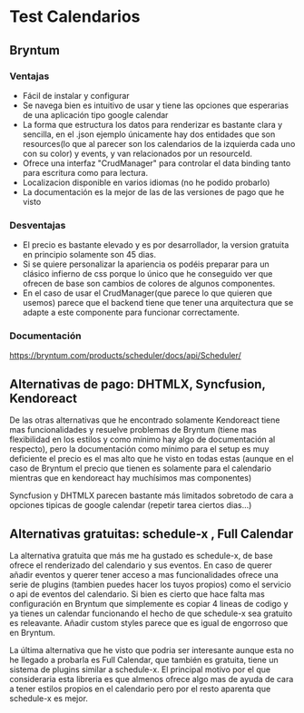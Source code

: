 # Test Calendarios

## Bryntum

### Ventajas
- Fácil de instalar y configurar
-  Se navega bien es intuitivo de usar y tiene las opciones que esperarias de una aplicación tipo google calendar
- La forma que estructura los datos para renderizar es bastante clara y sencilla, en el .json ejemplo únicamente hay dos entidades que son resources(lo que al parecer son los calendarios de la izquierda cada uno con su color) y events, y van relacionados por un resourceId. 
- Ofrece una interfaz "CrudManager" para controlar el data binding tanto para escritura  como para lectura.
- Localizacion disponible en varios idiomas (no he podido probarlo)
- La documentación es la mejor de las de las versiones de pago que he visto
### Desventajas
- El precio es bastante elevado y es por desarrollador, la version gratuita en principio solamente son 45 dias.
- Si se quiere personalizar la apariencia os podéis preparar para un clásico infierno de css porque lo único que he conseguido ver que ofrecen de base son cambios de colores de algunos componentes.
- En el caso de usar el CrudManager(que parece lo que quieren que usemos) parece que el backend tiene que tener una arquitectura que se adapte a este componente para funcionar correctamente. 
 
### Documentación 
https://bryntum.com/products/scheduler/docs/api/Scheduler/

## Alternativas de pago: DHTMLX, Syncfusion, Kendoreact

De las otras alternativas que he encontrado solamente Kendoreact tiene mas funcionalidades y resuelve problemas de Bryntum (tiene mas flexibilidad en los estilos y como mínimo hay algo de documentación al respecto), pero la documentación como mínimo para el setup es muy deficiente el precio es el mas alto que he visto en todas estas (aunque en el caso de Bryntum el precio que tienen es solamente para el calendario mientras que en kendoreact hay muchísimos mas componentes)

Syncfusion y DHTMLX parecen bastante más limitados sobretodo de cara a opciones tipicas de google calendar (repetir tarea ciertos dias...)

## Alternativas gratuitas: schedule-x , Full Calendar

La alternativa gratuita que más me ha gustado es schedule-x,  de base ofrece el renderizado del calendario y sus eventos. En caso de querer añadir eventos y querer tener acceso a mas funcionalidades ofrece una serie de plugins (tambien puedes hacer los tuyos propios) como el servicio o api de eventos del calendario. Si bien es cierto que hace falta mas configuración en Bryntum que simplemente es copiar 4 lineas de codigo y ya tienes un calendar funcionando el hecho de que schedule-x sea gratuito es releavante. Añadir custom styles parece que es igual de engorroso que en Bryntum.

La última alternativa que he visto que podria ser interesante aunque esta no he llegado a probarla es Full Calendar, que también es gratuita, tiene un sistema de plugins similar a schedule-x. El principal motivo por el que consideraria esta libreria es que almenos ofrece algo mas de ayuda de cara a tener estilos propios en el calendario pero por el resto aparenta  que schedule-x es mejor.
